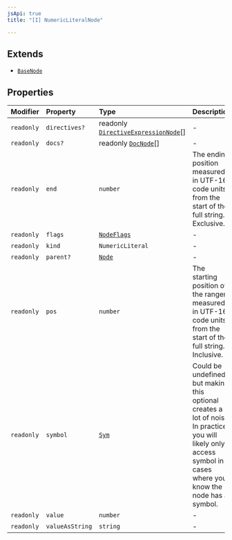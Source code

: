 ```yaml
---
jsApi: true
title: "[I] NumericLiteralNode"

---
```

## Extends

- [`BaseNode`](BaseNode.md)

## Properties

| Modifier | Property | Type | Description | Inheritance |
| :------ | :------ | :------ | :------ | :------ |
| `readonly` | `directives?` | readonly [`DirectiveExpressionNode`](DirectiveExpressionNode.md)[] | - | [`BaseNode`](BaseNode.md).`directives` |
| `readonly` | `docs?` | readonly [`DocNode`](DocNode.md)[] | - | [`BaseNode`](BaseNode.md).`docs` |
| `readonly` | `end` | `number` | The ending position measured in UTF-16 code units from the start of the<br />full string. Exclusive. | [`BaseNode`](BaseNode.md).`end` |
| `readonly` | `flags` | [`NodeFlags`](../enumerations/NodeFlags.md) | - | [`BaseNode`](BaseNode.md).`flags` |
| `readonly` | `kind` | `NumericLiteral` | - | [`BaseNode`](BaseNode.md).`kind` |
| `readonly` | `parent?` | [`Node`](../type-aliases/Node.md) | - | [`BaseNode`](BaseNode.md).`parent` |
| `readonly` | `pos` | `number` | The starting position of the ranger measured in UTF-16 code units from the<br />start of the full string. Inclusive. | [`BaseNode`](BaseNode.md).`pos` |
| `readonly` | `symbol` | [`Sym`](Sym.md) | Could be undefined but making this optional creates a lot of noise. In practice,<br />you will likely only access symbol in cases where you know the node has a symbol. | [`BaseNode`](BaseNode.md).`symbol` |
| `readonly` | `value` | `number` | - | - |
| `readonly` | `valueAsString` | `string` | - | - |
